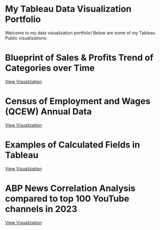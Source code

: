 # My Tableau Data Visualization Portfolio

Welcome to my data visualization portfolio! Below are some of my Tableau Public visualizations:

# Blueprint of Sales & Profits Trend of Categories over Time
[View Visualization](https://public.tableau.com/views/BlueprintofsalesandprofittrendsofCategoriesovertime_/StoryofsalesforTablesovertime?:language=en-US&:display_count=n&:origin=viz_share_link)


# Census of Employment and Wages (QCEW) Annual Data
[View Visualization](https://public.tableau.com/views/CensusofEmploymentandWagesQCEWAnnualData/Dashboard1?:language=en-US&:display_count=n&:origin=viz_share_link)

# Examples of Calculated Fields in Tableau
[View Visualization](https://public.tableau.com/views/ExamplesofCalculatedFields/SplittingtheCustomerNameusingLeftandMidFunctions?:language=en-US&publish=yes&:display_count=n&:origin=viz_share_link)

# ABP News Correlation Analysis compared to top 100 YouTube channels in 2023

[View Visualization](https://public.tableau.com/views/Top100YoutubechannelsMetricsanalysis/ABPNewsCorrelationAnalysis?:language=en-US&publish=yes&:display_count=n&:origin=viz_share_link)
